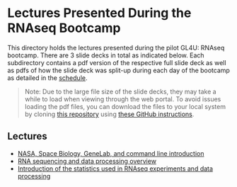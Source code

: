 # Lectures Presented During the RNAseq Bootcamp

This directory holds the lectures presented during the pilot GL4U: RNAseq bootcamp. There are 3 slide decks in total as indicated below. Each subdirectory contains a pdf version of the respective full slide deck as well as pdfs of how the slide deck was split-up during each day of the bootcamp as detailed in the [schedule](../Bootcamp_Schedule.md).
> Note: Due to the large file size of the slide decks, they may take a while to load when viewing through the web portal. To avoid issues loading the pdf files, you can download the files to your local system by cloning [this repository](../../../..) using [these GitHub instructions](https://docs.github.com/en/github/creating-cloning-and-archiving-repositories/cloning-a-repository-from-github/cloning-a-repository#cloning-a-repository).

## Lectures
- [NASA, Space Biology, GeneLab, and command line introduction](NASA_GL_CL_Intro)
- [RNA sequencing and data processing overview](RNAseq_Overview)
- [Introduction of the statistics used in RNAseq experiments and data processing](Statistics_Intro)
